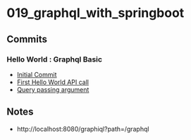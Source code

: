 # 019_graphql_with_springboot






## Commits
### Hello World : Graphql Basic  
* [Initial Commit](https://github.com/bibhusprasad/019_graphql_with_springboot/commit/7becc2e8b75c849a38a32a84639bfa4187b13753)
* [First Hello World API call](https://github.com/bibhusprasad/019_graphql_with_springboot/commit/52099057b7742d5ecb99c482295fce8c3cb35d48)
* [Query passing argument]()



## Notes

* http://localhost:8080/graphiql?path=/graphql